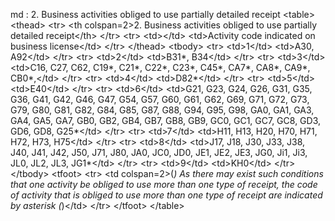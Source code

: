 md : 2. Business activities obliged to use partially detailed receipt
&lt;table&gt;
    &lt;thead&gt;
        &lt;tr&gt;
            &lt;th colspan&#x3D;2&gt;2. Business activities obliged to use partially detailed receipt&lt;&#x2F;th&gt;
        &lt;&#x2F;tr&gt;
        &lt;tr&gt;
            &lt;td&gt;&lt;&#x2F;td&gt;
            &lt;td&gt;Activity code indicated on business license&lt;&#x2F;td&gt;
        &lt;&#x2F;tr&gt;
    &lt;&#x2F;thead&gt;
    &lt;tbody&gt;
        &lt;tr&gt;
            &lt;td&gt;1&lt;&#x2F;td&gt;
            &lt;td&gt;A30, A92&lt;&#x2F;td&gt;
        &lt;&#x2F;tr&gt;
        &lt;tr&gt;
            &lt;td&gt;2&lt;&#x2F;td&gt;
            &lt;td&gt;B31*, B34&lt;&#x2F;td&gt;
        &lt;&#x2F;tr&gt;
        &lt;tr&gt;
            &lt;td&gt;3&lt;&#x2F;td&gt;
            &lt;td&gt;C16, C27, C62, C19*, C21*, C22*, C23*, C45*, CA7*, CA8*, CA9*, CB0*,&lt;&#x2F;td&gt;
        &lt;&#x2F;tr&gt;
        &lt;tr&gt;
            &lt;td&gt;4&lt;&#x2F;td&gt;
            &lt;td&gt;D82*&lt;&#x2F;td&gt;
        &lt;&#x2F;tr&gt;
        &lt;tr&gt;
            &lt;td&gt;5&lt;&#x2F;td&gt;
            &lt;td&gt;E40&lt;&#x2F;td&gt;
        &lt;&#x2F;tr&gt;
        &lt;tr&gt;
            &lt;td&gt;6&lt;&#x2F;td&gt;
            &lt;td&gt;G21, G23, G24, G26, G31, G35, G36, G41, G42, G46, G47, G54, G57, G60, G61, G62, G69, G71, G72, G73, G79, G80, G81, G82, G84, G85, G87, G88, G94, G95, G98, GA0, GA1, GA3, GA4, GA5, GA7, GB0, GB2, GB4, GB7, GB8, GB9, GC0, GC1, GC7, GC8, GD3,
                GD6, GD8, G25*&lt;&#x2F;td&gt;
        &lt;&#x2F;tr&gt;
        &lt;tr&gt;
            &lt;td&gt;7&lt;&#x2F;td&gt;
            &lt;td&gt;H11, H13, H20, H70, H71, H72, H73, H75&lt;&#x2F;td&gt;
        &lt;&#x2F;tr&gt;
        &lt;tr&gt;
            &lt;td&gt;8&lt;&#x2F;td&gt;
            &lt;td&gt;J17, J18, J30, J33, J38, J40, J41, J42, J50, J71, J80, JA0, JC0, JD0, JE1, JE2, JE3, JG0, Ji1, Ji3, JL0, JL2, JL3, JG1*&lt;&#x2F;td&gt;
        &lt;&#x2F;tr&gt;
        &lt;tr&gt;
            &lt;td&gt;9&lt;&#x2F;td&gt;
            &lt;td&gt;KH0&lt;&#x2F;td&gt;
        &lt;&#x2F;tr&gt;
            &lt;&#x2F;tbody&gt;
    &lt;tfoot&gt;
&lt;tr&gt;
            &lt;td colspan&#x3D;2&gt;(*) As there may exist such conditions that one activity be obliged to use more than one type of receipt, the code of activity that is obliged to use more than one type of receipt are indicated by asterisk (*)&lt;&#x2F;td&gt;
        &lt;&#x2F;tr&gt;
    &lt;&#x2F;tfoot&gt;
&lt;&#x2F;table&gt;
<ul>
</ul>